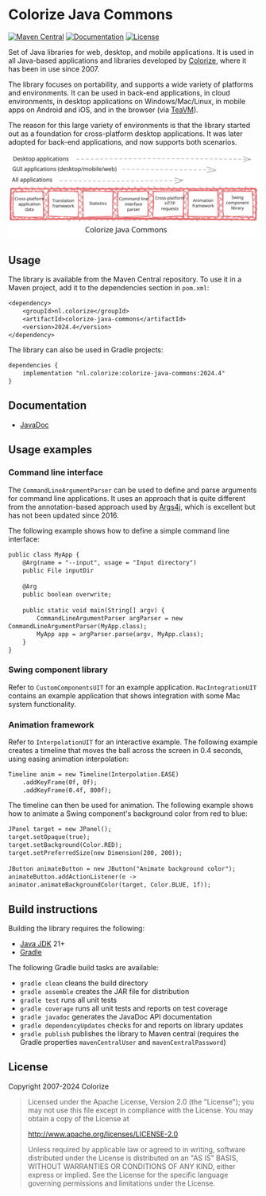 Colorize Java Commons
=====================

[![Maven Central](https://maven-badges.herokuapp.com/maven-central/nl.colorize/colorize-java-commons/badge.svg)](
https://central.sonatype.com/artifact/nl.colorize/colorize-java-commons)
[![Documentation](https://img.shields.io/badge/docs-javadoc-blue)](
https://api.clrz.nl/colorize-java-commons)
[![License](https://img.shields.io/badge/license-apache_2.0-purple)](
https://www.apache.org/licenses/LICENSE-2.0)

Set of Java libraries for web, desktop, and mobile applications. It is used in all Java-based
applications and libraries developed by [Colorize](http://www.colorize.nl), where it has been
in use since 2007.

The library focuses on portability, and supports a wide variety of platforms and environments.
It can be used in back-end applications, in cloud environments, in desktop applications on 
Windows/Mac/Linux, in mobile apps on Android and iOS, and in the browser (via
[TeaVM](http://teavm.org)).

The reason for this large variety of environments is that the library started out as a foundation 
for cross-platform desktop applications. It was later adopted for back-end applications, and
now supports both scenarios.

![Colorize Java Commons outline](_development/outline.svg)

Usage
-----

The library is available from the Maven Central repository. To use it in a Maven project, add it 
to the dependencies section in `pom.xml`:

    <dependency>
        <groupId>nl.colorize</groupId>
        <artifactId>colorize-java-commons</artifactId>
        <version>2024.4</version>
    </dependency>
    
The library can also be used in Gradle projects:

    dependencies {
        implementation "nl.colorize:colorize-java-commons:2024.4"
    }
    
Documentation
-------------

- [JavaDoc](http://api.clrz.nl/colorize-java-commons/)

Usage examples
--------------

### Command line interface

The `CommandLineArgumentParser` can be used to define and parse arguments for command line
applications. It uses an approach that is quite different from the annotation-based approach
used by [Args4j](https://github.com/kohsuke/args4j), which is excellent but has not been updated
since 2016.

The following example shows how to define a simple command line interface:

    public class MyApp {
        @Arg(name = "--input", usage = "Input directory")
        public File inputDir

        @Arg
        public boolean overwrite;

        public static void main(String[] argv) {
            CommandLineArgumentParser argParser = new CommandLineArgumentParser(MyApp.class);
            MyApp app = argParser.parse(argv, MyApp.class);
        }
    }

### Swing component library

Refer to `CustomComponentsUIT` for an example application. `MacIntegrationUIT` contains an example
application that shows integration with some Mac system functionality.

### Animation framework

Refer to `InterpolationUIT` for an interactive example. The following example creates a timeline
that moves the ball across the screen in 0.4 seconds, using easing animation interpolation:

    Timeline anim = new Timeline(Interpolation.EASE)
        .addKeyFrame(0f, 0f);
        .addKeyFrame(0.4f, 800f);

The timeline can then be used for animation. The following example shows how to animate a Swing
component's background color from red to blue:

    JPanel target = new JPanel();
    target.setOpaque(true);
    target.setBackground(Color.RED);
    target.setPreferredSize(new Dimension(200, 200));
    
    JButton animateButton = new JButton("Animate background color");
    animateButton.addActionListener(e -> animator.animateBackgroundColor(target, Color.BLUE, 1f));

Build instructions
------------------

Building the library requires the following:

- [Java JDK](http://java.oracle.com) 21+
- [Gradle](http://gradle.org)

The following Gradle build tasks are available:

- `gradle clean` cleans the build directory
- `gradle assemble` creates the JAR file for distribution
- `gradle test` runs all unit tests
- `gradle coverage` runs all unit tests and reports on test coverage
- `gradle javadoc` generates the JavaDoc API documentation
- `gradle dependencyUpdates` checks for and reports on library updates
- `gradle publish` publishes the library to Maven central
  (requires the Gradle properties `mavenCentralUser` and `mavenCentralPassword`)

License
-------

Copyright 2007-2024 Colorize

> Licensed under the Apache License, Version 2.0 (the "License");
> you may not use this file except in compliance with the License.
> You may obtain a copy of the License at
>
>    http://www.apache.org/licenses/LICENSE-2.0
>
> Unless required by applicable law or agreed to in writing, software
> distributed under the License is distributed on an "AS IS" BASIS,
> WITHOUT WARRANTIES OR CONDITIONS OF ANY KIND, either express or implied.
> See the License for the specific language governing permissions and
> limitations under the License.
